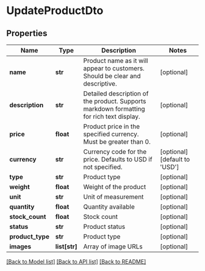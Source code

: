 # UpdateProductDto

## Properties
Name | Type | Description | Notes
------------ | ------------- | ------------- | -------------
**name** | **str** | Product name as it will appear to customers. Should be clear and descriptive. | [optional] 
**description** | **str** | Detailed description of the product. Supports markdown formatting for rich text display. | [optional] 
**price** | **float** | Product price in the specified currency. Must be greater than 0. | [optional] 
**currency** | **str** | Currency code for the price. Defaults to USD if not specified. | [optional] [default to 'USD']
**type** | **str** | Product type | [optional] 
**weight** | **float** | Weight of the product | [optional] 
**unit** | **str** | Unit of measurement | [optional] 
**quantity** | **float** | Quantity available | [optional] 
**stock_count** | **float** | Stock count | [optional] 
**status** | **str** | Product status | [optional] 
**product_type** | **str** | Product type | [optional] 
**images** | **list[str]** | Array of image URLs | [optional] 

[[Back to Model list]](../README.md#documentation-for-models) [[Back to API list]](../README.md#documentation-for-api-endpoints) [[Back to README]](../README.md)

